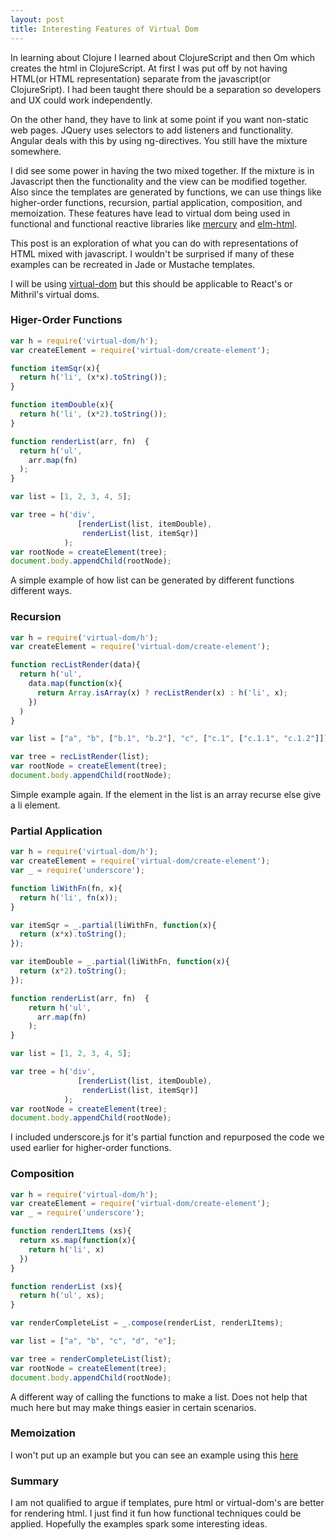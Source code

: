 ```yaml
---
layout: post
title: Interesting Features of Virtual Dom
---
```


In learning about Clojure I learned about ClojureScript and then Om which creates the html in ClojureScript. At first I was put off by not having HTML(or HTML representation) separate from the javascript(or ClojureSript). I had been taught there should be a separation so developers and UX could work independently.

On the other hand, they have to link at some point if you want non-static web pages. JQuery uses selectors to add listeners and functionality. Angular deals with this by using ng-directives. You still have the mixture somewhere.

I did see some power in having the two mixed together. If the mixture is in Javascript then the functionality and the view can be modified together. Also since the templates are generated by functions, we can use things like higher-order functions, recursion, partial application, composition, and memoization. These features have lead to virtual dom being used in functional and functional reactive libraries like [mercury](https://github.com/Raynos/mercury/) and [elm-html](http://elm-lang.org/blog/Blazing-Fast-Html.elm).

This post is an exploration of what you can do with representations of HTML mixed with javascript. I wouldn't be surprised if many of these examples can be recreated in Jade or Mustache templates.

I will be using [virtual-dom](https://github.com/Matt-Esch/virtual-dom) but this should be applicable to React's or Mithril's virtual doms.

### Higer-Order Functions

~~~javascript
var h = require('virtual-dom/h');
var createElement = require('virtual-dom/create-element');

function itemSqr(x){
  return h('li', (x*x).toString());
}

function itemDouble(x){
  return h('li', (x*2).toString());
}

function renderList(arr, fn)  {
  return h('ul',
    arr.map(fn)
  );
}

var list = [1, 2, 3, 4, 5];

var tree = h('div',
               [renderList(list, itemDouble),
                renderList(list, itemSqr)]
            );
var rootNode = createElement(tree);
document.body.appendChild(rootNode);

~~~

A simple example of how list can be generated by different functions different ways.

### Recursion

~~~javascript
var h = require('virtual-dom/h');
var createElement = require('virtual-dom/create-element');

function recListRender(data){
  return h('ul',
    data.map(function(x){
      return Array.isArray(x) ? recListRender(x) : h('li', x);
    })
  )
}

var list = ["a", "b", ["b.1", "b.2"], "c", ["c.1", ["c.1.1", "c.1.2"]]];

var tree = recListRender(list);
var rootNode = createElement(tree);
document.body.appendChild(rootNode);
~~~
Simple example again. If the element in the list is an array recurse else give a li element.

### Partial Application

~~~javascript
var h = require('virtual-dom/h');
var createElement = require('virtual-dom/create-element');
var _ = require('underscore');

function liWithFn(fn, x){
  return h('li', fn(x));
}

var itemSqr = _.partial(liWithFn, function(x){
  return (x*x).toString();
});

var itemDouble = _.partial(liWithFn, function(x){
  return (x*2).toString();
});

function renderList(arr, fn)  {
    return h('ul',
      arr.map(fn)
    );
}

var list = [1, 2, 3, 4, 5];

var tree = h('div',
               [renderList(list, itemDouble),
                renderList(list, itemSqr)]
            );
var rootNode = createElement(tree);
document.body.appendChild(rootNode);
~~~
I included underscore.js for it's partial function and repurposed the code we used earlier for higher-order functions.

### Composition

~~~javascript
var h = require('virtual-dom/h');
var createElement = require('virtual-dom/create-element');
var _ = require('underscore');

function renderLItems (xs){
  return xs.map(function(x){
    return h('li', x)
  })
}

function renderList (xs){
  return h('ul', xs);
}

var renderCompleteList = _.compose(renderList, renderLItems);

var list = ["a", "b", "c", "d", "e"];

var tree = renderCompleteList(list);
var rootNode = createElement(tree);
document.body.appendChild(rootNode);
~~~
A different way of calling the functions to make a list. Does not help that much here but may make things easier in certain scenarios.

### Memoization
I won't put up an example but you can see an example using this [here](https://github.com/Raynos/mercury/tree/master/docs/modules)

### Summary

I am not qualified to argue if templates, pure html or virtual-dom's are better for rendering html. I just find it fun how functional techniques could be applied. Hopefully the examples spark some interesting ideas.
